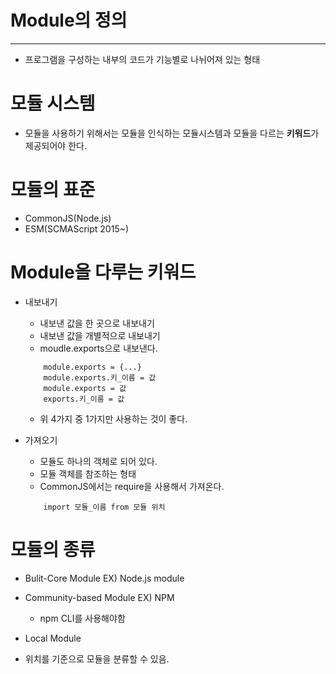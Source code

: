 # Module의 정의
---
- 프로그램을 구성하는 내부의 코드가 기능별로 나뉘어져 있는 형태


# 모듈 시스템
- 모듈을 사용하기 위해서는 모듈을 인식하는 모듈시스템과 모듈을 다르는 **키워드**가 제공되어야 한다.

# 모듈의 표준
- CommonJS(Node.js)
- ESM(SCMAScript 2015~)

# Module을 다루는 키워드
- 내보내기
    - 내보낸 값을 한 곳으로 내보내기
    - 내보낸 값을 개별적으로 내보내기
    - moudle.exports으로 내보낸다.
    ```
        module.exports = {...}
        module.exports.키_이름 = 값
        module.exports = 값
        exports.키_이름 = 값
    ```
    - 위 4가지 중 1가지만 사용하는 것이 좋다.
    

- 가져오기
    - 모듈도 하나의 객체로 되어 있다.
    - 모듈 객체를 참조하는 형태 
    - CommonJS에서는 require을 사용해서 가져온다.
    ``` 
        import 모듈_이름 from 모듈 위치
 
    ```

# 모듈의 종류
- Bulit-Core Module EX) Node.js module
- Community-based Module EX) NPM
    - npm CLI를 사용해야함
- Local Module

- 위치를 기준으로 모듈을 분류할 수 있음.
